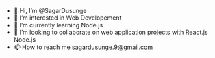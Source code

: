 - 👋 Hi, I’m @SagarDusunge
- 👀 I’m interested in Web Developement
- 🌱 I’m currently learning Node.js
- 💞️ I’m looking to collaborate on web application projects with React.js Node.js
- 📫 How to reach me sagardusunge.9@gmail.com

<!---
SagarDusunge/SagarDusunge is a ✨ special ✨ repository because its `README.md` (this file) appears on your GitHub profile.
You can click the Preview link to take a look at your changes.
--->
